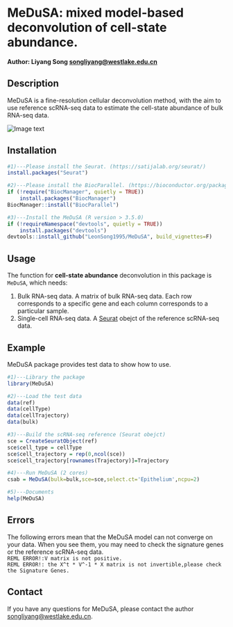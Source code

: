 # MeDuSA: mixed model-based deconvolution of cell-state abundance.

**Author: Liyang Song <songliyang@westlake.edu.cn>**    


## Description
MeDuSA is a fine-resolution cellular deconvolution method, with the aim to use reference scRNA-seq data to estimate the cell-state abundance of bulk RNA-seq data.

![Image text](https://github.com/LeonSong1995/MeDuSA/blob/master/schematic/schematic.jpg)

## Installation
```R
#1)---Please install the Seurat. (https://satijalab.org/seurat/)
install.packages("Seurat")

#2)---Please install the BiocParallel. (https://bioconductor.org/packages/release/bioc/html/BiocParallel.html)
if (!require("BiocManager", quietly = TRUE))
    install.packages("BiocManager")
BiocManager::install("BiocParallel")

#3)---Install the MeDuSA (R version > 3.5.0)
if (!requireNamespace("devtools", quietly = TRUE))
    install.packages("devtools")
devtools::install_github("LeonSong1995/MeDuSA", build_vignettes=F)
```


## Usage
The function for **cell-state abundance** deconvolution in this package is `MeDuSA`, which needs:  
1. Bulk RNA-seq data.  A matrix of bulk RNA-seq data. Each row corresponds to a specific gene and each column corresponds to a particular sample.
2. Single-cell RNA-seq data. A [Seurat](https://satijalab.org/seurat/) obejct of the reference scRNA-seq data. 

## Example
MeDuSA package provides test data to show how to use.
```R
#1)---Library the package
library(MeDuSA)

#2)---Load the test data
data(ref)
data(cellType)
data(cellTrajectory)
data(bulk)

#3)---Build the scRNA-seq reference (Seurat obejct)
sce = CreateSeuratObject(ref)
sce$cell_type = cellType
sce$cell_trajectory = rep(0,ncol(sce))
sce$cell_trajectory[rownames(Trajectory)]=Trajectory

#4)---Run MeDuSA (2 cores)
csab = MeDuSA(bulk=bulk,sce=sce,select.ct='Epithelium',ncpu=2)

#5)---Documents
help(MeDuSA)
```

## Errors
The following errors mean that the MeDuSA model can not converge on your data. When you see them, you may need to check the signature genes or the reference scRNA-seq data.  
`REML ERROR!:V matrix is not positive.`  
`REML ERROR!: the X^t * V^-1 * X matrix is not invertible,please check the Signature Genes.`


## Contact
If you have any questions for MeDuSA, please contact the author <songliyang@westlake.edu.cn>.   
